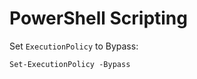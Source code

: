 # PowerShell Scripting

Set `ExecutionPolicy` to Bypass:

```text
Set-ExecutionPolicy -Bypass
```



